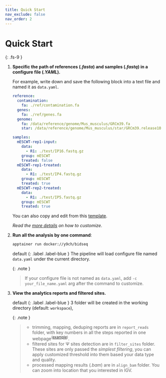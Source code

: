 ```yaml
---
title: Quick Start
nav_exclude: false
nav_order: 2
---
```


<!-- prettier-ignore-start -->
# Quick Start
{: .fs-9 }
<!-- prettier-ignore-end -->

1. **Specific the path of references (_.fasta_) and samples (_.fastq_) in a configure file (_.YAML_).**

   For example, write down and save the following block into a text file and named it as `data.yaml`.

   ```yaml
   reference:
     contamination:
       fa: ./ref/contamination.fa
     genes:
       fa: ./ref/genes.fa
     genome:
       fa: /data/reference/genome/Mus_musculus/GRCm39.fa
       star: /data/reference/genome/Mus_musculus/star/GRCm39.release108

   samples:
     mESCWT-rep1-input:
       data:
         - R1: ./test/IP16.fastq.gz
       group: mESCWT
       treated: false
     mESCWT-rep1-treated:
       data:
         - R1: ./test/IP4.fastq.gz
       group: mESCWT
       treated: true
     mESCWT-rep2-treated:
       data:
         - R1: ./test/IP5.fastq.gz
       group: mESCWT
       treated: true
   ```

   You can also copy and edit from this [template](https://github.com/y9c/pseudoU-BIDseq/blob/main/test/data.yaml).

   _Read the [more details](https://y9c.github.io/pseudoU-BIDseq/Step-by-step-instruction.html#define-settings-in-the-configure-file) on how to customize._

2. **Run all the analysis by one command**:

   ```bash
   apptainer run docker://y9ch/bidseq
   ```

   default
   {: .label .label-blue }
   The pipeline will load configure file named `data.yaml` under the current directory.

   {: .note }

   > If your configure file is not named as `data.yaml`, add `-c your_file_name.yaml` arg after the command to customize.

3. **View the analytics reports and filtered sites.**

   default
   {: .label .label-blue }
   3 folder will be created in the working directory (default: `workspace`),

   {: .note }

   > - trimming, mapping, deduping reports are in `report_reads` folder, with key numbers in all the steps reported in one webpage<sup>([example](https://y9c.github.io/pseudoU-BIDseq/readsStats))</sup>.
   > - filtered sites for &Psi; sites detection are in `filter_sites` folder. These sites are only passed the _simplest filtering_, you can apply customized threshold into them based your data type and quality.
   > - processed mapping results (_.bam_) are in `align_bam` folder. You can zoom into location that you interested in IGV.

